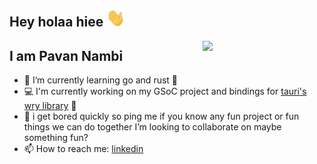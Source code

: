 <h2> Hey holaa hiee <img src="Hi.gif" width="30px"> </h2>

<img align="right" src="https://media.tenor.com/aN8LceXPcNwAAAAd/hey-hey-hey-haikyuu.gif" width="195px"  >


## I am Pavan Nambi
- 🌱 I’m currently learning go and rust 💙
- 💻 I'm currently working on my GSoC project and bindings for [tauri's wry library](https://github.com/gintama91/wry_ruby) 🚀
- 👯 i get bored quickly so ping me if you know any fun project or fun things we can do together I’m looking to collaborate on maybe something fun?
- 📫 How to reach me: [linkedin](https://www.linkedin.com/in/pavan-nambi-789150173/)



